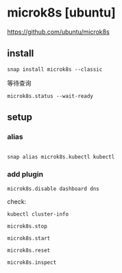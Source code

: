 # microk8s [ubuntu]

https://github.com/ubuntu/microk8s

## install

```
snap install microk8s --classic
```

等待查询


```
microk8s.status --wait-ready
```
## setup

### alias

```

snap alias microk8s.kubectl kubectl

```

### add plugin

```
microk8s.disable dashboard dns
```
check:

```
kubectl cluster-info
```


```
microk8s.stop

microk8s.start

microk8s.reset

microk8s.inspect

```

